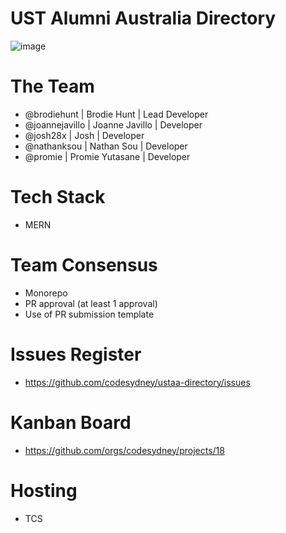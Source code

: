 # UST Alumni Australia Directory

![image](https://github.com/codesydney/ustaa-directory/assets/7553347/698efa06-fe60-4fe4-b8b6-688751814cc6)

# The Team
* @brodiehunt | Brodie Hunt | Lead Developer
* @joannejavillo | Joanne Javillo | Developer
* @josh28x | Josh | Developer
* @nathanksou | Nathan Sou | Developer
* @promie | Promie Yutasane | Developer

# Tech Stack
* MERN

# Team Consensus
* Monorepo
* PR approval (at least 1 approval)
* Use of PR submission template

# Issues Register
* https://github.com/codesydney/ustaa-directory/issues

# Kanban Board
* https://github.com/orgs/codesydney/projects/18

# Hosting 
* TCS
